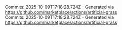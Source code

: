 Commits: 2025-10-09T17:18:28.724Z - Generated via https://github.com/marketplace/actions/artificial-grass
<br>
Commits: 2025-10-09T17:18:28.724Z - Generated via https://github.com/marketplace/actions/artificial-grass
<br>
